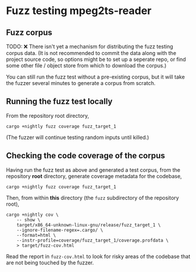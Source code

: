 # Fuzz testing mpeg2ts-reader

## Fuzz corpus

TODO: ❌ There isn't yet a mechanism for distributing the fuzz testing corpus data.  (It is not recommended to commit
the data along with the project source code, so options might be to set up a seperate repo, or find some other file /
object store from which to download the corpus.)

You can still run the fuzz test without a pre-existing corpus, but it will take the fuzzer several minutes to generate
a corpus from scratch.

## Running the fuzz test locally

From the repository root directory,

```
cargo +nightly fuzz coverage fuzz_target_1
```

(The fuzzer will continue testing random inputs until killed.)

## Checking the code coverage of the corpus

Having run the fuzz test as above and generated a test corpus, from the repository **root** directory, generate coverage
metadata for the codebase,

```
cargo +nightly fuzz coverage fuzz_target_1
```

Then, from within **this** directory (the `fuzz` subdirectory of the repository root),

```
cargo +nightly cov \
    -- show \
    target/x86_64-unknown-linux-gnu/release/fuzz_target_1 \
    --ignore-filename-regex=.cargo/ \
    --format=html \
    --instr-profile=coverage/fuzz_target_1/coverage.profdata \
    > target/fuzz-cov.html
```

Read the report in `fuzz-cov.html` to look for risky areas of the codebase that are not being touched by the fuzzer.